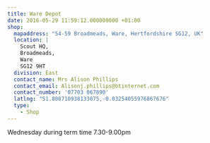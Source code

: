 ```yaml
---
title: Ware Depot
date: 2016-05-29 11:59:12.000000000 +01:00
shop:
  mapaddress: "54-59 Broadmeads, Ware, Hertfordshire SG12, UK"
  location: |
    Scout HQ,  
    Broadmeads,  
    Ware  
    SG12 9HT
  division: East
  contact_name: Mrs Alison Phillips
  contact_email: Alisonj.phillips@btinternet.com
  contact_number: '07703 067890'
  latlng: "51.808710938133075,-0.03254055976867676"
  type:
    - Shop
---
```

Wednesday during term time 7.30-9.00pm
